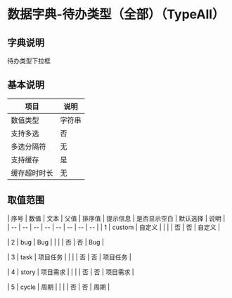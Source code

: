 # 数据字典-待办类型（全部）（TypeAll）
## 字典说明
待办类型下拉框

## 基本说明
| 项目 | 说明 |
| -- | -- |
| 数值类型 | 字符串 |
| 支持多选 | 否 |
| 多选分隔符 | 无 |
| 支持缓存 | 是 |
| 缓存超时时长 | 无 |

## 取值范围
| 序号 | 数值 | 文本 | 父值 | 排序值 | 提示信息 | 是否显示空白 | 默认选择 | 说明 |
| -- | -- | -- | -- | -- | -- | -- | -- |
| 1 | custom | 自定义 |  |  |  | 否 | 否 | 自定义 |

| 2 | bug | Bug |  |  |  | 否 | 否 | Bug |

| 3 | task | 项目任务 |  |  |  | 否 | 否 | 项目任务 |

| 4 | story | 项目需求 |  |  |  | 否 | 否 | 项目需求 |

| 5 | cycle | 周期 |  |  |  | 否 | 否 | 周期 |


